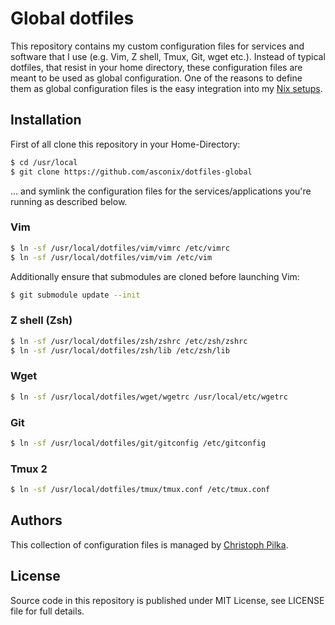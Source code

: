 # Global dotfiles

This repository contains my custom configuration files for services and software that I use (e.g. Vim, Z shell, Tmux, Git, wget etc.). Instead of typical dotfiles, that resist in your home directory, these configuration files are meant to be used as global configuration. One of the reasons to define them as global configuration files is the easy integration into my [Nix setups](https://github.com/asconix/nixos-config).

## Installation

First of all clone this repository in your Home-Directory:

```bash
$ cd /usr/local
$ git clone https://github.com/asconix/dotfiles-global
```

... and symlink the configuration files for the services/applications you're running as described below.

### Vim

```bash
$ ln -sf /usr/local/dotfiles/vim/vimrc /etc/vimrc
$ ln -sf /usr/local/dotfiles/vim/vim /etc/vim
```

Additionally ensure that submodules are cloned before launching Vim:

```bash
$ git submodule update --init
```

### Z shell (Zsh)

```bash
$ ln -sf /usr/local/dotfiles/zsh/zshrc /etc/zsh/zshrc
$ ln -sf /usr/local/dotfiles/zsh/lib /etc/zsh/lib
```

### Wget

```bash
$ ln -sf /usr/local/dotfiles/wget/wgetrc /usr/local/etc/wgetrc
```

### Git

```bash
$ ln -sf /usr/local/dotfiles/git/gitconfig /etc/gitconfig
```

### Tmux 2

```bash
$ ln -sf /usr/local/dotfiles/tmux/tmux.conf /etc/tmux.conf
```

## Authors

This collection of configuration files is managed by [Christoph Pilka](https://github.com/asconix).

## License

Source code in this repository is published under MIT License, see LICENSE file for full details.

